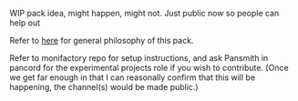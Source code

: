 WIP pack idea, might happen, might not. Just public now so people can help out

Refer to [here](https://github.com/users/ThePansmith/projects/2?pane=issue&itemId=94238107) for general philosophy of this pack.

Refer to monifactory repo for setup instructions, and ask Pansmith in pancord for the experimental projects role if you wish to contribute. (Once we get far enough in that I can reasonally confirm that this will be happening, the channel(s) would be made public.)
